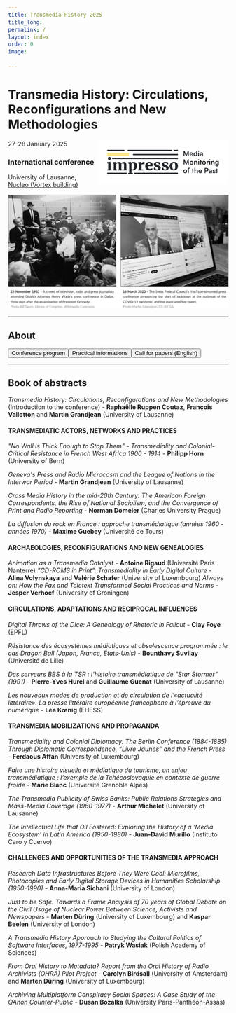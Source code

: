 ```yaml
---
title: Transmedia History 2025
title_long: 
permalink: /
layout: index
order: 0
image: 

---
```


# Transmedia History: Circulations, Reconfigurations and New Methodologies
<img src="images/impresso.png" alt="image" width="300" height="auto" align="right">
27-28 January 2025

### International conference
University of Lausanne, [Nucleo (Vortex building)](https://impresso.github.io/transmedia/practical)

![Transmedia Conference](images/transmedia_illustration_en.png)

<hr>

## About

<button class="button button1" onclick="window.location.href='https://impresso.github.io/transmedia/program';">Conference program</button><button class="button button1" onclick="window.location.href='https://impresso.github.io/transmedia/practical';">Practical informations</button><button class="button button1" onclick="window.location.href='https://impresso.github.io/transmedia/en';">Call for papers (English)</button>

<hr>

## Book of abstracts

<em>Transmedia History: Circulations, Reconfigurations and New Methodologies</em> (Introduction to the conference) - **Raphaëlle Ruppen Coutaz**, **François Vallotton** and **Martin Grandjean** (University of Lausanne)

#### TRANSMEDIATIC ACTORS, NETWORKS AND PRACTICES

<em>"No Wall is Thick Enough to Stop Them" - Transmediality and Colonial-Critical Resistance in French West Africa 1900 - 1914</em> - **Philipp Horn** (University of Bern)

<em>Geneva's Press and Radio Microcosm and the League of Nations in the Interwar Period</em> - **Martin Grandjean** (University of Lausanne)

<em>Cross Media History in the mid-20th Century: The American Foreign Correspondents, the Rise of National Socialism, and the Convergence of Print and Radio Reporting</em> - **Norman Domeier** (Charles University Prague)

<em>La diffusion du rock en France : approche transmédiatique (années 1960 - années 1970)</em> - **Maxime Guebey** (Université de Tours)

#### ARCHAEOLOGIES, RECONFIGURATIONS AND NEW GENEALOGIES

<em>Animation as a Transmedia Catalyst</em> - **Antoine Rigaud** (Université Paris Nanterre)
<em>"CD-ROMS in Print”: Transmediality in Early Digital Culture</em> - **Alina Volynskaya** and **Valérie Schafer** (University of Luxembourg)
<em>Always on: How the Fax and Teletext Transformed Social Practices and Norms</em> - **Jesper Verhoef** (University of Groningen)

#### CIRCULATIONS, ADAPTATIONS AND RECIPROCAL INFLUENCES

<em>Digital Throws of the Dice: A Genealogy of Rhetoric in Fallout</em> - **Clay Foye** (EPFL)

<em>Résistance des écosystèmes médiatiques et obsolescence programmée : le cas Dragon Ball (Japon, France, États-Unis)</em> - **Bounthavy Suvilay** (Université de Lille)

<em>Des serveurs BBS à la TSR : l'histoire transmédiatique de "Star Stormer" (1991)</em> - **Pierre-Yves Hurel** and **Guillaume Guenat** (University of Lausanne)

<em>Les nouveaux modes de production et de circulation de l’«actualité littéraire». La presse littéraire européenne francophone à l’épreuve du numérique</em> - **Léa Kœnig** (EHESS)
 
#### TRANSMEDIA MOBILIZATIONS AND PROPAGANDA

<em>Transmediality and Colonial Diplomacy: The Berlin Conference (1884-1885) Through Diplomatic Correspondence, “Livre Jaunes” and the French Press</em> - **Ferdaous Affan** (University of Luxembourg)

<em>Faire une histoire visuelle et médiatique du tourisme, un enjeu transmédiatique : l’exemple de la Tchécoslovaquie en contexte de guerre froide</em> - **Marie Blanc** (Université Grenoble Alpes)

<em>The Transmedia Publicity of Swiss Banks: Public Relations Strategies and Mass-Media Coverage (1960-1977)</em> - **Arthur Michelet** (University of Lausanne)

<em>The Intellectual Life that Oil Fostered: Exploring the History of a ‘Media Ecosystem’ in Latin America (1950-1980)</em> - **Juan-David Murillo** (Instituto Caro y Cuervo)

#### CHALLENGES AND OPPORTUNITIES OF THE TRANSMEDIA APPROACH
<em>Research Data Infrastructures Before They Were Cool: Microfilms, Photocopies and Early Digital Storage Devices in Humanities Scholarship (1950-1990)</em> - **Anna-Maria Sichani** (University of London)

<em>Just to be Safe. Towards a Frame Analysis of 70 years of Global Debate on the Civil Usage of Nuclear Power Between Science, Activists and Newspapers</em> - **Marten Düring** (University of Luxembourg) and **Kaspar Beelen** (University of London)

<em>A Transmedia History Approach to Studying the Cultural Politics of Software Interfaces, 1977-1995</em> - **Patryk Wasiak** (Polish Academy of Sciences)

<em>From Oral History to Metadata? Report from the Oral History of Radio Archivists (OHRA) Pilot Project</em> - **Carolyn Birdsall** (University of Amsterdam) and **Marten Düring** (University of Luxembourg)

<em>Archiving Multiplatform Conspiracy Social Spaces: A Case Study of the QAnon Counter-Public</em> - **Dusan Bozalka** (University Paris-Panthéon-Assas)
